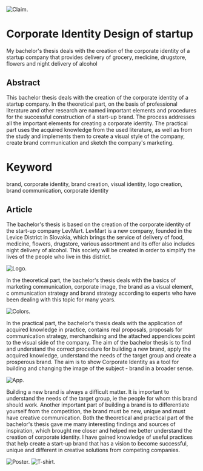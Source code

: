 ![Claim.](./img/levmart_claim.png)

# Corporate Identity Design of startup

My bachelor's thesis deals with the creation of the corporate identity of a startup company 
that provides delivery of grocery, medicine, drugstore, flowers and night delivery of alcohol

## Abstract

This bachelor thesis deals with the creation of the corporate identity of a startup company. In the theoretical part, on the basis of professional literature 
and other research are named important elements and procedures for the successful construction of a start-up brand. The process addresses all the important 
elements for creating a corporate identity. The practical part uses the acquired knowledge from the used literature, as well as from the study and implements 
them to create a visual style of the company, create brand communication and sketch the company's marketing.

# Keyword
brand, corporate identity, brand creation, visual identity, logo creation, brand communication, corporate identity

## Article
The bachelor's thesis is based on the creation of the corporate identity of the start-up company LevMart. 
LevMart is a new company, founded in the Levice District in Slovakia, which brings the service of delivery of food, medicine, 
flowers, drugstore, various assortment and its offer also includes night delivery of alcohol. 
This society will be created in order to simplify the lives of the people who live in this district.

![Logo.](./img/levmart_logo.png)

In the theoretical part, the bachelor's thesis deals with the basics of marketing communication, corporate image, the brand as a visual element, c
ommunication strategy and brand strategy according to experts who have been dealing with this topic for many years.

![Colors.](./img/levmart_colors.png)

In the practical part, the bachelor's thesis deals with the application of acquired knowledge in practice, contains real proposals, 
proposals for communication strategy, merchandising and the attached appendices point to the visual side of the company.
The aim of the bachelor thesis is to find and understand the correct procedure for building a new brand, apply the acquired knowledge, 
understand the needs of the target group and create a prosperous brand. The aim is to show Corporate Identity as a tool 
for building and changing the image of the subject - brand in a broader sense.

![App.](./img/levmart_app.png)

Building a new brand is always a difficult matter. It is important to understand the needs of the target group, ie the people for whom this brand should work. 
Another important part of building a brand is to differentiate yourself from the competition, the brand must be new, unique and must have creative communication.
Both the theoretical and practical part of the bachelor's thesis gave me many interesting findings and sources of inspiration, which brought me closer 
and helped me better understand the creation of corporate identity. I have gained knowledge of useful practices that help create a start-up brand 
that has a vision to become successful, unique and different in creative solutions from competing companies.

![Poster.](./img/levmart_poster.png)
![T-shirt.](./img/levmart_tshirts.png)
